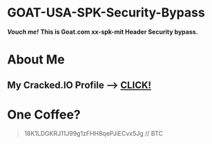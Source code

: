 # GOAT-USA-SPK-Security-Bypass

***Vouch me!***
**This is Goat.com xx-spk-mit Header Security bypass.**

# About Me

<h2>My Cracked.IO Profile --> <a href="https://cracked.io/Sweety666">CLICK!</a></h2>

# One Coffee?

> 18K1LDGKRJ11J99g1zFHH8qePJiECvx5Jg // BTC
